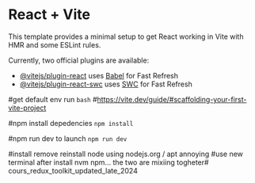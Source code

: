 # React + Vite

This template provides a minimal setup to get React working in Vite with HMR and some ESLint rules.

Currently, two official plugins are available:

- [@vitejs/plugin-react](https://github.com/vitejs/vite-plugin-react/blob/main/packages/plugin-react/README.md) uses [Babel](https://babeljs.io/) for Fast Refresh
- [@vitejs/plugin-react-swc](https://github.com/vitejs/vite-plugin-react-swc) uses [SWC](https://swc.rs/) for Fast Refresh


#get default env run
```bash```
#https://vite.dev/guide/#scaffolding-your-first-vite-project

#npm install depedencies
```npm install```

#npm run dev to launch
```npm run dev```

#install remove reinstall node using nodejs.org / apt annoying
#use new terminal after install nvm npm... the two are mixiing togheter# cours_redux_toolkit_updated_late_2024
